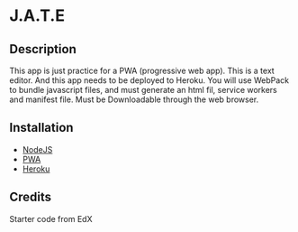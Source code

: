 # J.A.T.E

## Description
This app is just practice for a PWA (progressive web app). This is a text editor. And this app needs to be deployed to Heroku. You will use WebPack to bundle javascript files, and must generate an html fil, service workers and manifest file. Must be Downloadable through the web browser.

## Installation
- [NodeJS](https://nodejs.org/en/download/)
- [PWA](https://web.dev/progressive-web-apps/)
- [Heroku](https://coding-boot-camp.github.io/full-stack/heroku/heroku-deployment-guide)

## Credits
Starter code from EdX
